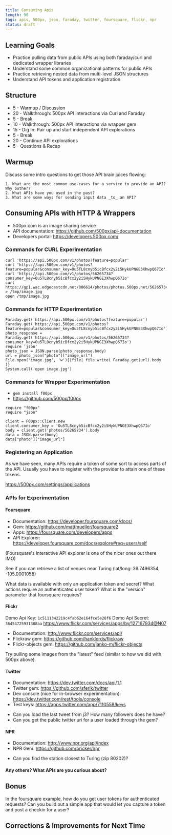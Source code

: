 ```yaml
---
title: Consuming Apis
length: 90
tags: apis, 500px, json, faraday, twitter, foursquare, flickr, npr
status: draft
---
```


## Learning Goals

* Practice pulling data from public APIs using both faraday/curl and
  dedicated wrapper libraries
* Understand some common organizational patterns for public APIs
* Practice retrieving nested data from multi-level JSON structures
* Understand API tokens and application registration

## Structure

* 5 - Warmup / Discussion
* 20 - Walkthrough: 500px API interactions via Curl and Faraday
* 5 - Break
* 10 - Walkthrough: 500px API interactions via wrapper gem
* 15 - Dig In: Pair up and start independent API explorations
* 5 - Break
* 20 - Continue API explorations
* 5 - Questions & Recap

## Warmup

Discuss some intro questions to get those API brain juices
flowing:

```
1. What are the most common use-cases for a service to provide an API? Why bother?
2. What APIs have you used in the past?
3. What are some ways for sending input data _to_ an API?
```

## Consuming APIs with HTTP & Wrappers

* 500px.com is an image sharing service
* API documentation: https://github.com/500px/api-documentation
* Developers portal: https://developers.500px.com/

### Commands for CURL Experimentation

```
curl 'https://api.500px.com/v1/photos?feature=popular'
curl 'https://api.500px.com/v1/photos?feature=popular&consumer_key=Ou5TL8cnyb5icBfcx2y2i5HykUPNGE3XhwpQ67Io'
curl 'https://api.500px.com/v1/photos/56265734?consumer_key=Ou5TL8cnyb5icBfcx2y2i5HykUPNGE3XhwpQ67Io'
curl https://gp1.wac.edgecastcdn.net/806614/photos/photos.500px.net/56265734/c59fde5263b760512ea36707a68c869aa7011d0c/4.jpg > /tmp/image.jpg
open /tmp/image.jpg
```

### Commands for HTTP Experimentation

```
Faraday.get('https://api.500px.com/v1/photos?feature=popular')
Faraday.get('https://api.500px.com/v1/photos?feature=popular&consumer_key=Ou5TL8cnyb5icBfcx2y2i5HykUPNGE3XhwpQ67Io')
photo_response = Faraday.get('https://api.500px.com/v1/photos/56265734?consumer_key=Ou5TL8cnyb5icBfcx2y2i5HykUPNGE3XhwpQ67Io')
require 'json'
photo_json = JSON.parse(photo_response.body)
url = photo_json["photo"]["image_url"]
File.open('image.jpg', 'w'){|file| file.write( Faraday.get(url).body )}
System.call('open image.jpg')
```

### Commands for Wrapper Experimentation

* `gem install f00px`
* https://github.com/500px/f00px

```
require "f00px"
require "json"

client = F00px::Client.new
client.consumer_key = 'Ou5TL8cnyb5icBfcx2y2i5HykUPNGE3XhwpQ67Io'
body = client.get('photos/56265734').body
data = JSON.parse(body)
data["photo"]["image_url"]
```

### Registering an Application

As we have seen, many APIs require a token of some sort to access
parts of the API. Usually you have to register with the provider to
attain one of these tokens.

https://500px.com/settings/applications

### APIs for Experimentation

#### Foursquare

* Documentation: https://developer.foursquare.com/docs/
* Gem: https://github.com/mattmueller/foursquare2
* Apps: https://foursquare.com/developers/apps
* API Explorer: https://developer.foursquare.com/docs/explore#req=users/self

(Foursquare's interactive API explorer is one of the nicer ones out
there IMO)

See if you can retrieve a list of venues near Turing (lat/long: 39.7496354, -105.0001058)

What data is available with only an application token and secret?
What actions require an authenticated user token?
What is the "version" parameter that foursquare requires?

#### Flickr

Demo Api Key:
`1c5111342219c4fab62e164fce5e28f6`
Demo Api Secret: `36454725931308aa`
https://www.flickr.com/services/apps/by/127167934@N07

* Documentation: http://www.flickr.com/services/api/
* Flickraw gem: https://github.com/hanklords/flickraw
* Flickr-objects gem: https://github.com/janko-m/flickr-objects

Try pulling some images from the "latest" feed (similar to how we did
with 500px above).

#### Twitter

* Documentation: https://dev.twitter.com/docs/api/1.1
* Twitter gem: https://github.com/sferik/twitter
* Dev console (nice for in-browser experimentation): https://dev.twitter.com/rest/tools/console
* Test keys: https://apps.twitter.com/app/7110558/keys

- Can you load the last tweet from j3? How many
  followers does he have?
- Can you get the public twitter uri for a user loaded through the
  gem?

#### NPR

* Documentation: http://www.npr.org/api/index
* NPR Gem: https://github.com/bricker/npr

- Can you find the station closest to Turing (zip 80202)?

#### Any others? What APIs are you curious about?

## Bonus

In the foursquare example, how do you get user tokens for authenticated requests? Can you build out a simple app that would let you capture a token and post a checkin for a user?

## Corrections & Improvements for Next Time

